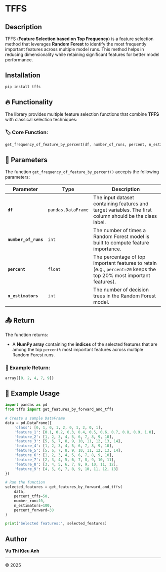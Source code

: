 # TFFS

## Description
TFFS (**Feature Selection based on Top Frequency**) is a feature selection method that leverages **Random Forest** to identify the most frequently important features across multiple model runs. This method helps in reducing dimensionality while retaining significant features for better model performance.

## Installation

```bash
pip install tffs
```

## 🔥 Functionality
The library provides multiple feature selection functions that combine **TFFS** with classical selection techniques:

### 🏷 Core Function:
```python
get_frequency_of_feature_by_percent(df, number_of_runs, percent, n_estimators)
```

## 📌 Parameters
The function `get_frequency_of_feature_by_percent()` accepts the following parameters:

| Parameter          | Type               | Description |
|--------------------|--------------------|-------------|
| **`df`**          | `pandas.DataFrame`  | The input dataset containing features and target variables. The first column should be the class label. |
| **`number_of_runs`** | `int`             | The number of times a Random Forest model is built to compute feature importance. |
| **`percent`**     | `float`             | The percentage of top important features to retain (e.g., `percent=20` keeps the top 20% most important features). |
| **`n_estimators`** | `int`              | The number of decision trees in the Random Forest model. |

## 📤 Return
The function returns:
- A **NumPy array** containing the **indices** of the selected features that are among the top `percent%` most important features across multiple Random Forest runs.

### 🔄 Example Return:
```python
array([0, 2, 4, 7, 9])
```

## 📌 Example Usage
```python
import pandas as pd
from tffs import get_features_by_forward_and_tffs

# Create a sample DataFrame
data = pd.DataFrame({
    'class': [0, 1, 0, 1, 2, 0, 1, 2, 0, 1],
    'feature_1': [0.1, 0.2, 0.3, 0.4, 0.5, 0.6, 0.7, 0.8, 0.9, 1.0],
    'feature_2': [1, 2, 3, 4, 5, 6, 7, 8, 9, 10],
    'feature_3': [5, 6, 7, 8, 9, 10, 11, 12, 13, 14],
    'feature_4': [1, 2, 3, 4, 5, 6, 7, 8, 9, 10],
    'feature_5': [5, 6, 7, 8, 9, 10, 11, 12, 13, 14],
    'feature_6': [1, 2, 3, 4, 5, 6, 7, 8, 9, 10],
    'feature_7': [2, 3, 4, 5, 6, 7, 8, 9, 10, 11],
    'feature_8': [3, 4, 5, 6, 7, 8, 9, 10, 11, 12],
    'feature_9': [4, 5, 6, 7, 8, 9, 10, 11, 12, 13]
})

# Run the function
selected_features = get_features_by_forward_and_tffs(
    data,
    percent_tffs=50,
    number_run=10,
    n_estimators=100,
    percent_forward=30
)

print("Selected features:", selected_features)
```

## Author
**Vu Thi Kieu Anh** 

---
© 2025

